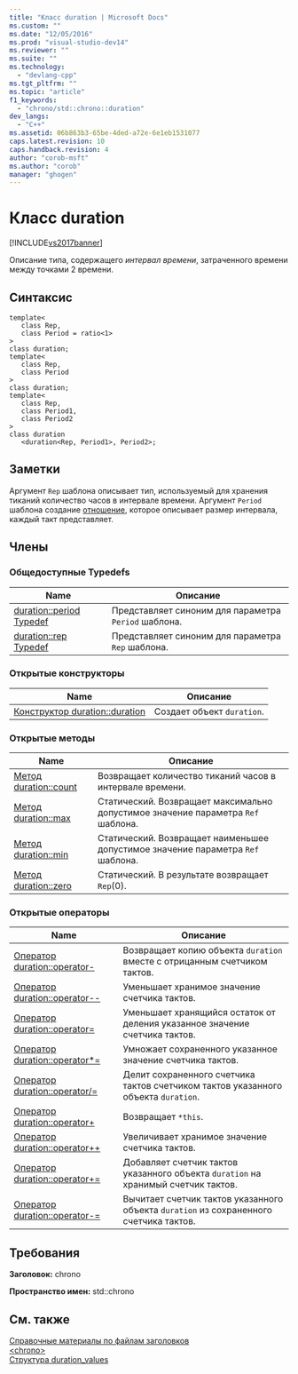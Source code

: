 ```yaml
---
title: "Класс duration | Microsoft Docs"
ms.custom: ""
ms.date: "12/05/2016"
ms.prod: "visual-studio-dev14"
ms.reviewer: ""
ms.suite: ""
ms.technology: 
  - "devlang-cpp"
ms.tgt_pltfrm: ""
ms.topic: "article"
f1_keywords: 
  - "chrono/std::chrono::duration"
dev_langs: 
  - "C++"
ms.assetid: 06b863b3-65be-4ded-a72e-6e1eb1531077
caps.latest.revision: 10
caps.handback.revision: 4
author: "corob-msft"
ms.author: "corob"
manager: "ghogen"
---
```

# Класс duration
[!INCLUDE[vs2017banner](../assembler/inline/includes/vs2017banner.md)]

Описание типа, содержащего *интервал времени*, затраченного времени между точками 2 времени.  
  
## Синтаксис  
  
```  
template<  
   class Rep,  
   class Period = ratio<1>  
>  
class duration;  
template<  
   class Rep,  
   class Period  
>  
class duration;  
template<  
   class Rep,  
   class Period1,  
   class Period2  
>  
class duration  
   <duration<Rep, Period1>, Period2>;  
```  
  
## Заметки  
 Аргумент `Rep` шаблона описывает тип, используемый для хранения тиканий количество часов в интервале времени.  Аргумент `Period` шаблона создание [отношение](../standard-library/ratio.md), которое описывает размер интервала, каждый такт представляет.  
  
## Члены  
  
### Общедоступные Typedefs  
  
|Name|Описание|  
|----------|--------------|  
|[duration::period Typedef](http://msdn.microsoft.com/ru-ru/ebf2a1b9-769f-475f-8c66-cf9ed12015f2)|Представляет синоним для параметра `Period` шаблона.|  
|[duration::rep Typedef](http://msdn.microsoft.com/ru-ru/f47b8abb-ae2c-4dc8-858a-f44695156950)|Представляет синоним для параметра `Rep` шаблона.|  
  
### Открытые конструкторы  
  
|Name|Описание|  
|----------|--------------|  
|[Конструктор duration::duration](../Topic/duration::duration%20Constructor.md)|Создает объект `duration`.|  
  
### Открытые методы  
  
|Name|Описание|  
|----------|--------------|  
|[Метод duration::count](../Topic/duration::count%20Method.md)|Возвращает количество тиканий часов в интервале времени.|  
|[Метод duration::max](../Topic/duration::max%20Method.md)|Статический.  Возвращает максимально допустимое значение параметра `Ref` шаблона.|  
|[Метод duration::min](../Topic/duration::min%20Method.md)|Статический.  Возвращает наименьшее допустимое значение параметра `Ref` шаблона.|  
|[Метод duration::zero](../Topic/duration::zero%20Method.md)|Статический.  В результате возвращает `Rep`\(0\).|  
  
### Открытые операторы  
  
|Name|Описание|  
|----------|--------------|  
|[Оператор duration::operator\-](../Topic/duration::operator-%20Operator.md)|Возвращает копию объекта `duration` вместе с отрицанным счетчиком тактов.|  
|[Оператор duration::operator\-\-](../Topic/duration::operator--%20Operator.md)|Уменьшает хранимое значение счетчика тактов.|  
|[Оператор duration::operator\=](../Topic/duration::operator=%20Operator.md)|Уменьшает хранящийся остаток от деления указанное значение счетчика тактов.|  
|[Оператор duration::operator\*\=](../Topic/duration::operator*=%20Operator.md)|Умножает сохраненного указанное значение счетчика тактов.|  
|[Оператор duration::operator\/\=](../Topic/duration::operator-=%20Operator1.md)|Делит сохраненного счетчика тактов счетчиком тактов указанного объекта `duration`.|  
|[Оператор duration::operator\+](../Topic/duration::operator+%20Operator.md)|Возвращает `*this`.|  
|[Оператор duration::operator\+\+](../Topic/duration::operator++%20Operator.md)|Увеличивает хранимое значение счетчика тактов.|  
|[Оператор duration::operator\+\=](../Topic/duration::operator+=%20Operator.md)|Добавляет счетчик тактов указанного объекта `duration` на хранимый счетчик тактов.|  
|[Оператор duration::operator\-\=](../Topic/duration::operator-=%20Operator2.md)|Вычитает счетчик тактов указанного объекта `duration` из сохраненного счетчика тактов.|  
  
## Требования  
 **Заголовок:**  chrono  
  
 **Пространство имен:**  std::chrono  
  
## См. также  
 [Справочные материалы по файлам заголовков](../standard-library/cpp-standard-library-header-files.md)   
 [\<chrono\>](../standard-library/chrono.md)   
 [Структура duration\_values](../standard-library/duration-values-structure.md)
